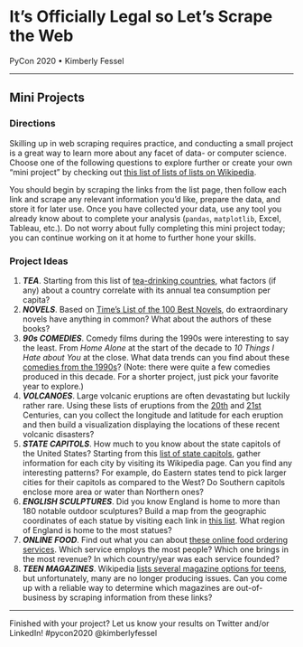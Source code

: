 # It’s Officially Legal so Let’s Scrape the Web
PyCon 2020 • Kimberly Fessel

---

## Mini Projects

### Directions

Skilling up in web scraping requires practice, and conducting a small project is a great way to learn more about any facet of data- or computer science.  Choose one of the following questions to explore further or create your own “mini project” by checking out [this list of lists of lists on Wikipedia]( https://en.wikipedia.org/wiki/List_of_lists_of_lists).  

You should begin by scraping the links from the list page, then follow each link and scrape any relevant information you’d like, prepare the data, and store it for later use.  Once you have collected your data, use any tool you already know about to complete your analysis (`pandas`, `matplotlib`, Excel, Tableau, etc.).  Do not worry about fully completing this mini project today; you can continue working on it at home to further hone your skills.

### Project Ideas

1.	**_TEA_**.  Starting from this list of [tea-drinking countries]( https://en.wikipedia.org/wiki/List_of_countries_by_tea_consumption_per_capita), what factors (if any) about a country correlate with its annual tea consumption per capita?
2.	**_NOVELS_**.  Based on [Time’s List of the 100 Best Novels](https://en.wikipedia.org/wiki/Time%27s_List_of_the_100_Best_Novels), do extraordinary novels have anything in common?  What about the authors of these books?
3.	**_90s COMEDIES_**.  Comedy films during the 1990s were interesting to say the least.  From _Home Alone_ at the start of the decade to _10 Things I Hate about You_ at the close.  What data trends can you find about these [comedies from the 1990s]( https://en.wikipedia.org/wiki/List_of_comedy_films_of_the_1990s)? (Note: there were quite a few comedies produced in this decade.  For a shorter project, just pick your favorite year to explore.)
4.	**_VOLCANOES_**.  Large volcanic eruptions are often devastating but luckily rather rare.  Using these lists of eruptions from the [20th]( https://en.wikipedia.org/wiki/List_of_large_volcanic_eruptions_of_the_20th_century) and [21st]( https://en.wikipedia.org/wiki/List_of_large_volcanic_eruptions_in_the_21st_century) Centuries, can you collect the longitude and latitude for each eruption and then build a visualization displaying the locations of these recent volcanic disasters?
5.	**_STATE CAPITOLS_**.  How much to you know about the state capitols of the United States?  Starting from this [list of state capitols]( https://en.wikipedia.org/wiki/List_of_state_and_territorial_capitols_in_the_United_States), gather information for each city by visiting its Wikipedia page.  Can you find any interesting patterns?  For example, do Eastern states tend to pick larger cities for their capitols as compared to the West?  Do Southern capitols enclose more area or water than Northern ones?
6.	**_ENGLISH SCULPTURES_**.  Did you know England is home to more than 180 notable outdoor sculptures?  Build a map from the geographic coordinates of each statue by visiting each link in [this list]( https://en.wikipedia.org/wiki/Category:Outdoor_sculptures_in_London).  What region of England is home to the most statues?
7.	**_ONLINE FOOD_**.  Find out what you can about [these online food ordering services]( https://en.wikipedia.org/wiki/List_of_websites_about_food_and_drink#Online_food_ordering).  Which service employs the most people?  Which one brings in the most revenue?  In which country/year was each service founded? 
8.	**_TEEN MAGAZINES_**. Wikipedia [lists several magazine options for teens]( https://en.wikipedia.org/wiki/List_of_teen_magazines), but unfortunately, many are no longer producing issues.  Can you come up with a reliable way to determine which magazines are out-of-business by scraping information from these links?

---

Finished with your project?  Let us know your results on Twitter and/or LinkedIn! #pycon2020 @kimberlyfessel 
